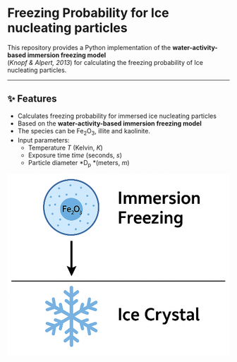 # Freezing Probability for Ice nucleating particles

This repository provides a Python implementation of the **water-activity-based immersion freezing model**  
(*Knopf & Alpert, 2013*) for calculating the freezing probability of Ice nucleating particles.

---

## ✨ Features

- Calculates freezing probability for immersed ice nucleating particles
- Based on the **water-activity-based immersion freezing model**
- The species can be Fe<sub>2</sub>O<sub>3</sub>, illite and kaolinite.
- Input parameters:
  - Temperature *T* (Kelvin, *K*)
  - Exposure time *time* (seconds, *s*)
  - Particle diameter *D<sub>p</sub> *(meters, *m*)

![Immersion freezing](images/immersion_freezing.png)
